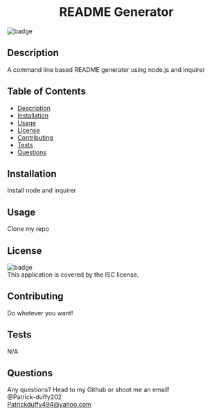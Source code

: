 
<h1 align="center">README Generator </h1>

![badge](https://img.shields.io/badge/license-ISC-brightgreen)<br />
## Description
A command line based README generator using node.js and inquirer
## Table of Contents
- [Description](#description)
- [Installation](#installation)
- [Usage](#usage)
- [License](#license)
- [Contributing](#contributing)
- [Tests](#tests)
- [Questions](#questions)
## Installation
Install node and inquirer
## Usage
Clone my repo
## License
![badge](https://img.shields.io/badge/license-ISC-brightgreen)<br />
This application is covered by the ISC license. 
## Contributing
Do whatever you want!
## Tests
N/A
## Questions
Any questions? Head to my Github or shoot me an email!<br/>
@Patrick-duffy202<br/>
Patrickduffy494@yahoo.com
  